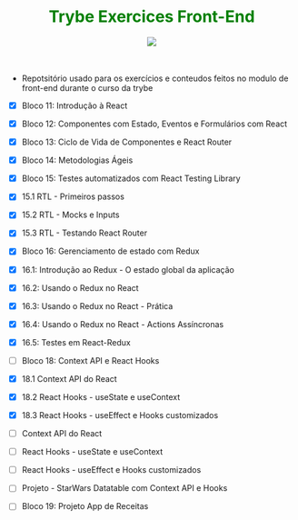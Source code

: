 <div align="center"><h1 style='color:green'> Trybe Exercices Front-End</h1><img src="https://emoji.slack-edge.com/TMDDFEPFU/trybe_fogueteanimado/22f9cd043bb1413c.gif"></img></div><br><br>

- Repotsitório usado para os exercícios e conteudos feitos  no modulo de front-end durante  o curso da trybe

- [x] Bloco 11: Introdução à React
- [x] Bloco 12: Componentes com Estado, Eventos e Formulários com React
- [x] Bloco 13: Ciclo de Vida de Componentes e React Router
- [x] Bloco 14: Metodologias Ágeis
- [x] Bloco 15: Testes automatizados com React Testing Library
- [x] 15.1 RTL - Primeiros passos
- [x] 15.2 RTL - Mocks e Inputs
- [x] 15.3 RTL - Testando React Router
- [x] Bloco 16: Gerenciamento de estado com Redux
- [x] 16.1: Introdução ao Redux - O estado global da aplicação
- [x] 16.2: Usando o Redux no React
- [x] 16.3: Usando o Redux no React - Prática
- [x] 16.4: Usando o Redux no React - Actions Assíncronas
- [x] 16.5: Testes em React-Redux
- [ ] Bloco 18: Context API e React Hooks
- [x] 18.1 Context API do React
- [x] 18.2 React Hooks - useState e useContext
- [x] 18.3 React Hooks - useEffect e Hooks customizados
- [ ] Context API do React
- [ ] React Hooks - useState e useContext
- [ ] React Hooks - useEffect e Hooks customizados
- [ ] Projeto - StarWars Datatable com Context API e Hooks

- [ ] Bloco 19: Projeto App de Receitas
